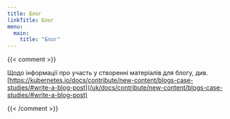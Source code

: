 ```yaml
---
title: Блог
linkTitle: Блог
menu:
  main:
    title: "Блог"
---
```

{{< comment >}}

Щодо інформації про участь у створенні матеріалів для блогу, див. [https://kubernetes.io/docs/contribute/new-content/blogs-case-studies/#write-a-blog-post](/uk/docs/contribute/new-content/blogs-case-studies/#write-a-blog-post)

{{< /comment >}}